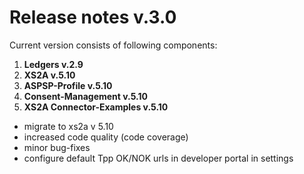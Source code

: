 # Release notes v.3.0

Current version consists of following components:
1. **Ledgers v.2.9**
2. **XS2A v.5.10**
3. **ASPSP-Profile v.5.10**
4. **Consent-Management v.5.10**
5. **XS2A Connector-Examples v.5.10**
 
- migrate to xs2a v 5.10
- increased code quality (code coverage)
- minor bug-fixes
- configure default Tpp OK/NOK urls in developer portal in settings
